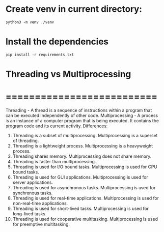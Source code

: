 # Create venv in current directory:
`python3 -m venv ./venv`

# Install the dependencies
`pip install -r requirements.txt`

# Threading vs Multiprocessing
# ==========================
Threading - A thread is a sequence of instructions within a program that can be executed independently of other code.
Multiprocessing - A process is an instance of a computer program that is being executed. It contains the program code and its current activity.
Differences:
1. Threading is a subset of multiprocessing. Multiprocessing is a superset of threading.
2. Threading is a lightweight process. Multiprocessing is a heavyweight process.
3. Threading shares memory. Multiprocessing does not share memory.
4. Threading is faster than multiprocessing.
5. Threading is used for I/O bound tasks. Multiprocessing is used for CPU bound tasks.
6. Threading is used for GUI applications. Multiprocessing is used for server applications.
7. Threading is used for asynchronous tasks. Multiprocessing is used for synchronous tasks.
8. Threading is used for real-time applications. Multiprocessing is used for non-real-time applications.
9. Threading is used for short-lived tasks. Multiprocessing is used for long-lived tasks.
10. Threading is used for cooperative multitasking. Multiprocessing is used for preemptive multitasking.
